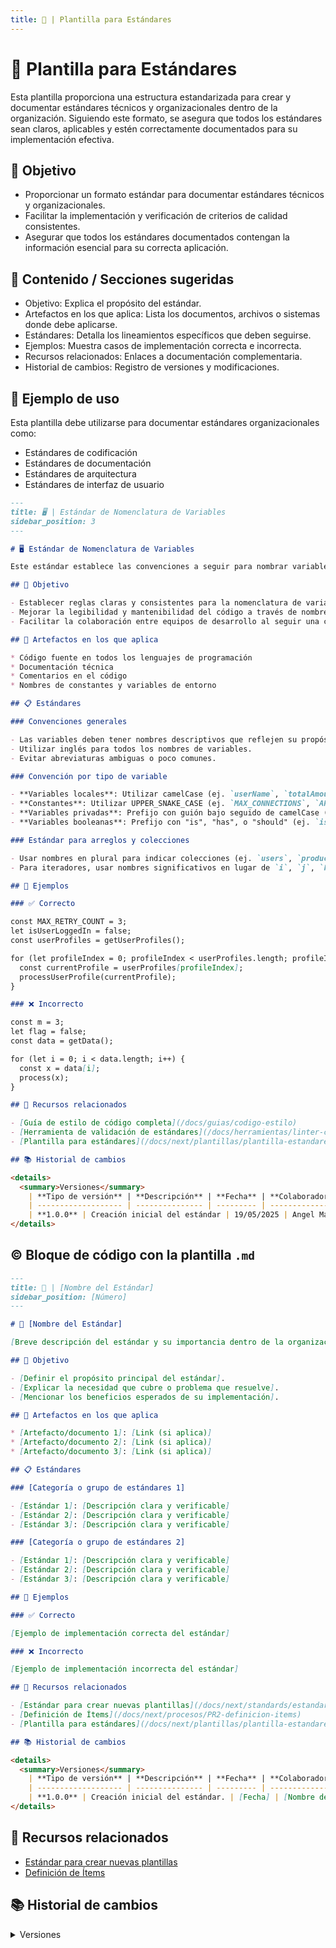 ```yaml
---
title: 📐 | Plantilla para Estándares
---
```

# 📐 Plantilla para Estándares

Esta plantilla proporciona una estructura estandarizada para crear y documentar estándares técnicos y organizacionales dentro de la organización. Siguiendo este formato, se asegura que todos los estándares sean claros, aplicables y estén correctamente documentados para su implementación efectiva.

## 🎯 Objetivo

- Proporcionar un formato estándar para documentar estándares técnicos y organizacionales.
- Facilitar la implementación y verificación de criterios de calidad consistentes.
- Asegurar que todos los estándares documentados contengan la información esencial para su correcta aplicación.

## 📝 Contenido / Secciones sugeridas

- Objetivo: Explica el propósito del estándar.
- Artefactos en los que aplica: Lista los documentos, archivos o sistemas donde debe aplicarse.
- Estándares: Detalla los lineamientos específicos que deben seguirse.
- Ejemplos: Muestra casos de implementación correcta e incorrecta.
- Recursos relacionados: Enlaces a documentación complementaria.
- Historial de cambios: Registro de versiones y modificaciones.

## 🧩 Ejemplo de uso

Esta plantilla debe utilizarse para documentar estándares organizacionales como:

- Estándares de codificación
- Estándares de documentación
- Estándares de arquitectura
- Estándares de interfaz de usuario

```md
---
title: 🖥️ | Estándar de Nomenclatura de Variables
sidebar_position: 3
---

# 🖥️ Estándar de Nomenclatura de Variables

Este estándar establece las convenciones a seguir para nombrar variables en todos los proyectos de desarrollo de software de la organización, asegurando consistencia, legibilidad y mantenibilidad del código.

## 🎯 Objetivo

- Establecer reglas claras y consistentes para la nomenclatura de variables en el código.
- Mejorar la legibilidad y mantenibilidad del código a través de nombres significativos.
- Facilitar la colaboración entre equipos de desarrollo al seguir una convención común.

## 📑 Artefactos en los que aplica

* Código fuente en todos los lenguajes de programación
* Documentación técnica
* Comentarios en el código
* Nombres de constantes y variables de entorno

## 📋 Estándares

### Convenciones generales

- Las variables deben tener nombres descriptivos que reflejen su propósito.
- Utilizar inglés para todos los nombres de variables.
- Evitar abreviaturas ambiguas o poco comunes.

### Convención por tipo de variable

- **Variables locales**: Utilizar camelCase (ej. `userName`, `totalAmount`).
- **Constantes**: Utilizar UPPER_SNAKE_CASE (ej. `MAX_CONNECTIONS`, `API_TIMEOUT`).
- **Variables privadas**: Prefijo con guión bajo seguido de camelCase (ej. `_privateVariable`).
- **Variables booleanas**: Prefijo con "is", "has", o "should" (ej. `isActive`, `hasPermission`).

### Estándar para arreglos y colecciones

- Usar nombres en plural para indicar colecciones (ej. `users`, `productList`).
- Para iteradores, usar nombres significativos en lugar de `i`, `j`, `k` (ej. `userIndex`, `productIndex`).

## 📝 Ejemplos

### ✅ Correcto

const MAX_RETRY_COUNT = 3;
let isUserLoggedIn = false;
const userProfiles = getUserProfiles();

for (let profileIndex = 0; profileIndex < userProfiles.length; profileIndex++) {
  const currentProfile = userProfiles[profileIndex];
  processUserProfile(currentProfile);
}

### ❌ Incorrecto

const m = 3;
let flag = false;
const data = getData();

for (let i = 0; i < data.length; i++) {
  const x = data[i];
  process(x);
}

## 📎 Recursos relacionados

- [Guía de estilo de código completa](/docs/guias/codigo-estilo)
- [Herramienta de validación de estándares](/docs/herramientas/linter-config)
- [Plantilla para estándares](/docs/next/plantillas/plantilla-estandares)

## 📚 Historial de cambios

<details>
  <summary>Versiones</summary>
    | **Tipo de versión** | **Descripción** | **Fecha** | **Colaborador** |
    | ------------------- | --------------- | --------- | --------------- |
    | **1.0.0** | Creación inicial del estándar | 19/05/2025 | Angel Mauricio Ramírez Herrera |
</details>
```

## ©️ Bloque de código con la plantilla `.md`

```md
---
title: 📏 | [Nombre del Estándar]
sidebar_position: [Número]
---

# 📏 [Nombre del Estándar]

[Breve descripción del estándar y su importancia dentro de la organización]

## 🎯 Objetivo

- [Definir el propósito principal del estándar].
- [Explicar la necesidad que cubre o problema que resuelve].
- [Mencionar los beneficios esperados de su implementación].

## 📑 Artefactos en los que aplica

* [Artefacto/documento 1]: [Link (si aplica)]
* [Artefacto/documento 2]: [Link (si aplica)]
* [Artefacto/documento 3]: [Link (si aplica)]

## 📋 Estándares

### [Categoría o grupo de estándares 1]

- [Estándar 1]: [Descripción clara y verificable]
- [Estándar 2]: [Descripción clara y verificable]
- [Estándar 3]: [Descripción clara y verificable]

### [Categoría o grupo de estándares 2]

- [Estándar 1]: [Descripción clara y verificable]
- [Estándar 2]: [Descripción clara y verificable]
- [Estándar 3]: [Descripción clara y verificable]

## 📝 Ejemplos

### ✅ Correcto

[Ejemplo de implementación correcta del estándar]

### ❌ Incorrecto

[Ejemplo de implementación incorrecta del estándar]

## 📎 Recursos relacionados

- [Estándar para crear nuevas plantillas](/docs/next/standards/estandar-plantillas)
- [Definición de Ítems](/docs/next/procesos/PR2-definicion-items)
- [Plantilla para estándares](/docs/next/plantillas/plantilla-estandares)

## 📚 Historial de cambios

<details>
  <summary>Versiones</summary>
    | **Tipo de versión** | **Descripción** | **Fecha** | **Colaborador** |
    | ------------------- | --------------- | --------- | --------------- |
    | **1.0.0** | Creación inicial del estándar. | [Fecha] | [Nombre de colaborador] |
</details>
```

## 📎 Recursos relacionados

- [Estándar para crear nuevas plantillas](/docs/next/standards/estandar-plantillas)
- [Definición de Ítems](/docs/next/procesos/PR2-definicion-items)

## 📚 Historial de cambios

<details>
  <summary>Versiones</summary>
    | **Tipo de versión** | **Descripción** | **Fecha** | **Colaborador** |
    | ------------------- | --------------- | --------- | --------------- |
    | **1.0.0** | Creación de la plantilla. | 06/03/2025 | Diego Antonio García Padilla |
    | **2.0.0** | Actualización al nuevo formato estándar | 19/05/2025 | Angel Mauricio Ramírez Herrera |
</details>